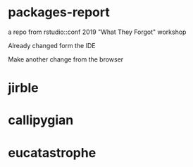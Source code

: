 # packages-report
a repo from rstudio::conf 2019 "What They Forgot" workshop

Already changed form the IDE 

Make another change from the browser

# jirble
# callipygian
# eucatastrophe 